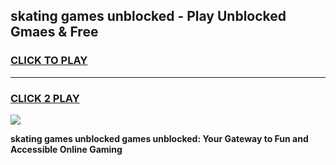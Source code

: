 
## skating games unblocked - Play Unblocked Gmaes & Free
<h3>
<a href="https://premium.freeplayer.one?title=skating_games_unblocked&ref=20F">CLICK TO PLAY</a></h3>
<hr>

<h3>
<a href="https://premium.freeplayer.one?title=skating_games_unblocked&ref=20F">CLICK 2 PLAY</a>
  
</h3>

<a href="https://premium.freeplayer.one?title=skating_games_unblocked&ref=20F/"><img src="https://clearcache.store/games.png"></a>


**skating games unblocked games unblocked: Your Gateway to Fun and Accessible Online Gaming**
